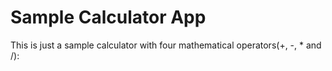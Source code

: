 # Sample Calculator App

This is just a sample calculator with four mathematical operators(+, -, * and /):